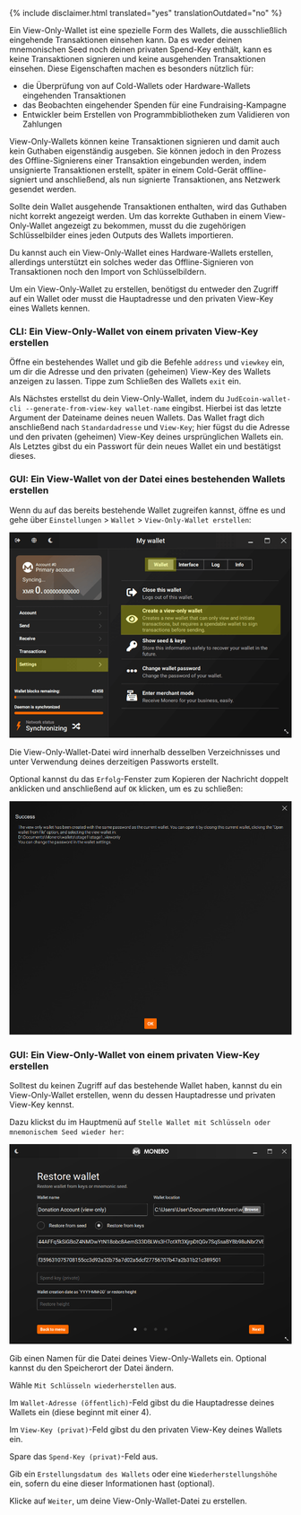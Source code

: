 {% include disclaimer.html translated="yes" translationOutdated="no" %}

Ein View-Only-Wallet ist eine spezielle Form des Wallets, die ausschließlich eingehende Transaktionen einsehen kann. Da es weder deinen mnemonischen Seed noch deinen privaten Spend-Key enthält, kann es keine Transaktionen signieren und keine ausgehenden Transaktionen einsehen. Diese Eigenschaften machen es besonders nützlich für:

* die Überprüfung von auf Cold-Wallets oder Hardware-Wallets eingehenden Transaktionen
* das Beobachten eingehender Spenden für eine Fundraising-Kampagne
* Entwickler beim Erstellen von Programmbibliotheken zum Validieren von Zahlungen

View-Only-Wallets können keine Transaktionen signieren und damit auch kein Guthaben eigenständig ausgeben. Sie können jedoch in den Prozess des Offline-Signierens einer Transaktion eingebunden werden, indem unsignierte Transaktionen erstellt, später in einem Cold-Gerät offline-signiert und anschließend, als nun signierte Transaktionen, ans Netzwerk gesendet werden. 

Sollte dein Wallet ausgehende Transaktionen enthalten, wird das Guthaben nicht korrekt angezeigt werden. Um das korrekte Guthaben in einem View-Only-Wallet angezeigt zu bekommen, musst du die zugehörigen Schlüsselbilder eines jeden Outputs des Wallets importieren.

Du kannst auch ein View-Only-Wallet eines Hardware-Wallets erstellen, allerdings unterstützt ein solches weder das Offline-Signieren von Transaktionen noch den Import von Schlüsselbildern.

Um ein View-Only-Wallet zu erstellen, benötigst du entweder den Zugriff auf ein Wallet oder musst die Hauptadresse und den privaten View-Key eines Wallets kennen.

### CLI: Ein View-Only-Wallet von einem privaten View-Key erstellen

Öffne ein bestehendes Wallet und gib die Befehle `address` und `viewkey` ein, um dir die Adresse und den privaten (geheimen) View-Key des Wallets anzeigen zu lassen. Tippe zum Schließen des Wallets `exit` ein.

Als Nächstes erstellst du dein View-Only-Wallet, indem du `JudEcoin-wallet-cli --generate-from-view-key wallet-name` eingibst. Hierbei ist das letzte Argument der Dateiname deines neuen Wallets. Das Wallet fragt dich anschließend nach `Standardadresse` und `View-Key`; hier fügst du die Adresse und den privaten (geheimen) View-Key deines ursprünglichen Wallets ein. Als Letztes gibst du ein Passwort für dein neues Wallet ein und bestätigst dieses.

### GUI: Ein View-Wallet von der Datei eines bestehenden Wallets erstellen

Wenn du auf das bereits bestehende Wallet zugreifen kannst, öffne es und gehe über `Einstellungen` > `Wallet` > `View-Only-Wallet erstellen`:

![settings](/img/resources/user-guides/en/view-only/settings.png)

Die View-Only-Wallet-Datei wird innerhalb desselben Verzeichnisses und unter Verwendung deines derzeitigen Passworts erstellt.

Optional kannst du das `Erfolg`-Fenster zum Kopieren der Nachricht doppelt anklicken und anschließend auf `OK` klicken, um es zu schließen:

![Success](/img/resources/user-guides/en/view-only/Success.png)

### GUI: Ein View-Only-Wallet von einem privaten View-Key erstellen

Solltest du keinen Zugriff auf das bestehende Wallet haben, kannst du ein View-Only-Wallet erstellen, wenn du dessen Hauptadresse und privaten View-Key kennst.

Dazu klickst du im Hauptmenü auf `Stelle Wallet mit Schlüsseln oder mnemonischem Seed wieder her`:

![restore-view-only](/img/resources/user-guides/en/view-only/restore-view-only.png)

Gib einen Namen für die Datei deines View-Only-Wallets ein. Optional kannst du den Speicherort der Datei ändern.

Wähle `Mit Schlüsseln wiederherstellen` aus.

Im `Wallet-Adresse (öffentlich)`-Feld gibst du die Hauptadresse deines Wallets ein (diese beginnt mit einer 4).

Im `View-Key (privat)`-Feld gibst du den privaten View-Key deines Wallets ein.

Spare das `Spend-Key (privat)`-Feld aus.

Gib ein `Erstellungsdatum des Wallets` oder eine `Wiederherstellungshöhe` ein, sofern du eine dieser Informationen hast (optional).

Klicke auf `Weiter`, um deine View-Only-Wallet-Datei zu erstellen.
